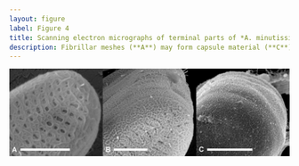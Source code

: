 ```yaml
---
layout: figure
label: Figure 4
title: Scanning electron micrographs of terminal parts of *A. minutissimum* cells at potentially different encapsulation stages of xenic biofilms (scale bars: 1 µm).
description: Fibrillar meshes (**A**) may form capsule material (**C**) by denser growth and cross-linking of fibrils (**B**). Depicted samples were taken from stationary, 11 to 31 days old cultures.
---
```

<img src="data/F4-stages.png">
